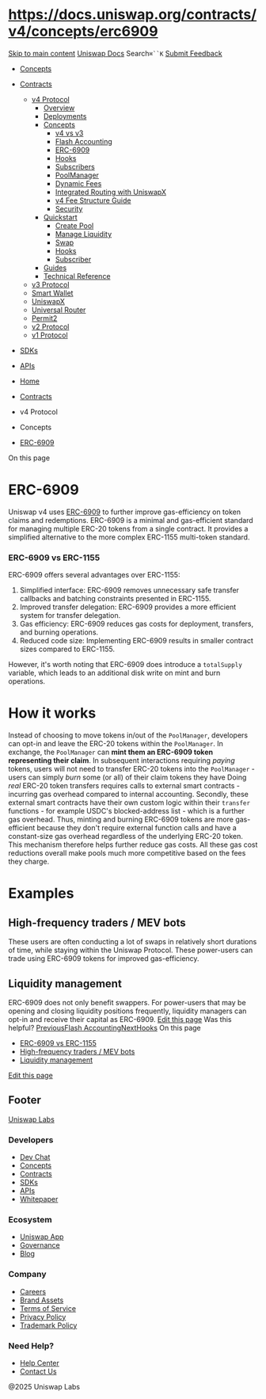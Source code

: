 # https://docs.uniswap.org/contracts/v4/concepts/erc6909

[Skip to main content](https://docs.uniswap.org/contracts/v4/concepts/erc6909#__docusaurus_skipToContent_fallback)
[Uniswap Docs](https://docs.uniswap.org/)
Search`⌘``K`
[Submit Feedback](https://docs.google.com/forms/d/e/1FAIpQLSdjSkZam8KiatL9XACRVxCHjDJjaPGbls77PCXDKFn4JwykXg/viewform)
  * [Concepts](https://docs.uniswap.org/concepts/overview)
  * [Contracts](https://docs.uniswap.org/contracts/v4/overview)
    * [v4 Protocol](https://docs.uniswap.org/contracts/v4/concepts/erc6909)
      * [Overview](https://docs.uniswap.org/contracts/v4/overview)
      * [Deployments](https://docs.uniswap.org/contracts/v4/deployments)
      * [Concepts](https://docs.uniswap.org/contracts/v4/concepts/erc6909)
        * [v4 vs v3](https://docs.uniswap.org/contracts/v4/concepts/v4-vs-v3)
        * [Flash Accounting](https://docs.uniswap.org/contracts/v4/concepts/flash-accounting)
        * [ERC-6909](https://docs.uniswap.org/contracts/v4/concepts/erc6909)
        * [Hooks](https://docs.uniswap.org/contracts/v4/concepts/hooks)
        * [Subscribers](https://docs.uniswap.org/contracts/v4/concepts/subscribers)
        * [PoolManager](https://docs.uniswap.org/contracts/v4/concepts/PoolManager)
        * [Dynamic Fees](https://docs.uniswap.org/contracts/v4/concepts/dynamic-fees)
        * [Integrated Routing with UniswapX](https://docs.uniswap.org/contracts/v4/concepts/integrated-routing-uniswap-x)
        * [v4 Fee Structure Guide](https://docs.uniswap.org/contracts/v4/concepts/fees)
        * [Security](https://docs.uniswap.org/contracts/v4/concepts/security)
      * [Quickstart](https://docs.uniswap.org/contracts/v4/concepts/erc6909)
        * [Create Pool](https://docs.uniswap.org/contracts/v4/quickstart/create-pool)
        * [Manage Liquidity](https://docs.uniswap.org/contracts/v4/concepts/erc6909)
        * [Swap](https://docs.uniswap.org/contracts/v4/quickstart/swap)
        * [Hooks](https://docs.uniswap.org/contracts/v4/concepts/erc6909)
        * [Subscriber](https://docs.uniswap.org/contracts/v4/quickstart/subscriber)
      * [Guides](https://docs.uniswap.org/contracts/v4/concepts/erc6909)
      * [Technical Reference](https://docs.uniswap.org/contracts/v4/concepts/erc6909)
    * [v3 Protocol](https://docs.uniswap.org/contracts/v4/concepts/erc6909)
    * [Smart Wallet](https://docs.uniswap.org/contracts/v4/concepts/erc6909)
    * [UniswapX](https://docs.uniswap.org/contracts/v4/concepts/erc6909)
    * [Universal Router](https://docs.uniswap.org/contracts/v4/concepts/erc6909)
    * [Permit2](https://docs.uniswap.org/contracts/v4/concepts/erc6909)
    * [v2 Protocol](https://docs.uniswap.org/contracts/v4/concepts/erc6909)
    * [v1 Protocol](https://docs.uniswap.org/contracts/v4/concepts/erc6909)
  * [SDKs](https://docs.uniswap.org/sdk/v4/overview)
  * [APIs](https://docs.uniswap.org/api/subgraph/overview)


  * [Home](https://docs.uniswap.org/)
  * [Contracts](https://docs.uniswap.org/contracts/v4/overview)
  * v4 Protocol
  * Concepts
  * [ERC-6909](https://docs.uniswap.org/contracts/v4/concepts/erc6909)


On this page
# ERC-6909
Uniswap v4 uses [ERC-6909](https://eips.ethereum.org/EIPS/eip-6909) to further improve gas-efficiency on token claims and redemptions.
ERC-6909 is a minimal and gas-efficient standard for managing multiple ERC-20 tokens from a single contract. It provides a simplified alternative to the more complex ERC-1155 multi-token standard.
### ERC-6909 vs ERC-1155[​](https://docs.uniswap.org/contracts/v4/concepts/erc6909#erc-6909-vs-erc-1155 "Direct link to ERC-6909 vs ERC-1155")
ERC-6909 offers several advantages over ERC-1155:
  1. Simplified interface: ERC-6909 removes unnecessary safe transfer callbacks and batching constraints presented in ERC-1155.
  2. Improved transfer delegation: ERC-6909 provides a more efficient system for transfer delegation.
  3. Gas efficiency: ERC-6909 reduces gas costs for deployment, transfers, and burning operations.
  4. Reduced code size: Implementing ERC-6909 results in smaller contract sizes compared to ERC-1155.


However, it's worth noting that ERC-6909 does introduce a `totalSupply` variable, which leads to an additional disk write on mint and burn operations.
# How it works
Instead of choosing to move tokens in/out of the `PoolManager`, developers can opt-in and leave the ERC-20 tokens within the `PoolManager`. In exchange, the `PoolManager` can **mint them an ERC-6909 token representing their claim**. In subsequent interactions requiring _paying_ tokens, users will not need to transfer ERC-20 tokens into the `PoolManager` - users can simply _burn_ some (or all) of their claim tokens they have
Doing _real_ ERC-20 token transfers requires calls to external smart contracts - incurring gas overhead compared to internal accounting. Secondly, these external smart contracts have their own custom logic within their `transfer` functions - for example USDC's blocked-address list - which is a further gas overhead. Thus, minting and burning ERC-6909 tokens are more gas-efficient because they don't require external function calls and have a constant-size gas overhead regardless of the underlying ERC-20 token.
This mechanism therefore helps further reduce gas costs. All these gas cost reductions overall make pools much more competitive based on the fees they charge.
# Examples
## High-frequency traders / MEV bots[​](https://docs.uniswap.org/contracts/v4/concepts/erc6909#high-frequency-traders--mev-bots "Direct link to High-frequency traders / MEV bots")
These users are often conducting a lot of swaps in relatively short durations of time, while staying within the Uniswap Protocol. These power-users can trade using ERC-6909 tokens for improved gas-efficiency.
## Liquidity management[​](https://docs.uniswap.org/contracts/v4/concepts/erc6909#liquidity-management "Direct link to Liquidity management")
ERC-6909 does not only benefit swappers. For power-users that may be opening and closing liquidity positions frequently, liquidity managers can opt-in and receive their capital as ERC-6909.
[Edit this page](https://github.com/uniswap/uniswap-docs/tree/main/docs/contracts/v4/concepts/03-erc6909.mdx)
Was this helpful?
[PreviousFlash Accounting](https://docs.uniswap.org/contracts/v4/concepts/flash-accounting)[NextHooks](https://docs.uniswap.org/contracts/v4/concepts/hooks)
On this page
  * [ERC-6909 vs ERC-1155](https://docs.uniswap.org/contracts/v4/concepts/erc6909#erc-6909-vs-erc-1155)
  * [High-frequency traders / MEV bots](https://docs.uniswap.org/contracts/v4/concepts/erc6909#high-frequency-traders--mev-bots)
  * [Liquidity management](https://docs.uniswap.org/contracts/v4/concepts/erc6909#liquidity-management)


[Edit this page](https://github.com/uniswap/uniswap-docs/tree/main/docs/contracts/v4/concepts/03-erc6909.mdx)
## Footer
[Uniswap Labs](https://docs.uniswap.org/)
### Developers
  * [Dev Chat](https://discord.com/invite/uniswap)
  * [Concepts](https://docs.uniswap.org/concepts/overview)
  * [Contracts](https://docs.uniswap.org/contracts/v4/overview)
  * [SDKs](https://docs.uniswap.org/sdk/v4/overview)
  * [APIs](https://docs.uniswap.org/api/subgraph/overview)
  * [Whitepaper](https://app.uniswap.org/whitepaper-v4.pdf)


### Ecosystem
  * [Uniswap App](https://app.uniswap.org/)
  * [Governance](https://www.uniswapfoundation.org/governance)
  * [Blog](https://blog.uniswap.org/)


### Company
  * [Careers](https://boards.greenhouse.io/uniswaplabs)
  * [Brand Assets](https://github.com/Uniswap/brand-assets/raw/main/Uniswap%20Brand%20Assets.zip)
  * [Terms of Service](https://support.uniswap.org/hc/en-us/articles/30935100859661-Uniswap-Labs-Terms-of-Service)
  * [Privacy Policy](https://support.uniswap.org/hc/en-us/articles/30934457771405-Uniswap-Labs-Privacy-Policy)
  * [Trademark Policy](https://support.uniswap.org/hc/en-us/articles/30934762216973-Uniswap-Labs-Trademark-Guidelines)


### Need Help?
  * [Help Center](https://support.uniswap.org/)
  * [Contact Us](https://support.uniswap.org/hc/en-us/requests/new)


@2025 Uniswap Labs
[](https://github.com/uniswap/uniswap-docs)[](https://twitter.com/Uniswap)[](https://discord.com/invite/uniswap)
